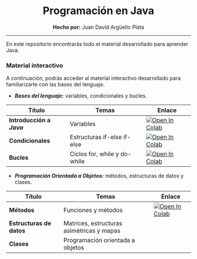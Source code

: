 
<div align="center">
    <h1><strong>Programación en Java</strong></h1>
    <strong>Hecho por:</strong> Juan David Argüello Plata
</div>

---

En este repositorio encontrarás todo el material desarrollado para aprender Java.

### __Material interactivo__

A continuación, podrás acceder al material interactivo desarrollado para familiarizarte con las bases del lenguaje.

* ___Bases del lenguaje:___ variables, condicionales y bucles.

<div align="center">

| Título | Temas | Enlace |
| ------ | ------- | ------ |
| __Introducción a _Java___ | Variables | [![Open In Colab](https://colab.research.google.com/assets/colab-badge.svg)](https://colab.research.google.com/github/jdarguello/Ciclo2_Java/blob/master/Interactivo/IntroJava.ipynb) |
| __Condicionales__ | Estructuras if-else if-else | [![Open In Colab](https://colab.research.google.com/assets/colab-badge.svg)](https://colab.research.google.com/github/jdarguello/Ciclo2_Java/blob/master/Interactivo/CondJava.ipynb) |
| __Bucles__ | Ciclos for, while y do-while | [![Open In Colab](https://colab.research.google.com/assets/colab-badge.svg)](https://colab.research.google.com/github/jdarguello/Ciclo2_Java/blob/master/Interactivo/BuclesJava.ipynb) |


</div>
    
* ___Programación Orientada a Objetos:___ métodos, estructuras de datos y clases.
 
<div align="center">

| Título | Temas | Enlace |
| ------ | ------- | ------ |
| __Métodos__ | Funciones y métodos | [![Open In Colab](https://colab.research.google.com/assets/colab-badge.svg)](https://colab.research.google.com/github/jdarguello/Ciclo2_Java/blob/master/Interactivo/MethodsJava.ipynb) |
| __Estructuras de datos__ | Matrices, estructuras asimétricas y mapas |  |
| __Clases__ | Programación orientada a objetos | |


